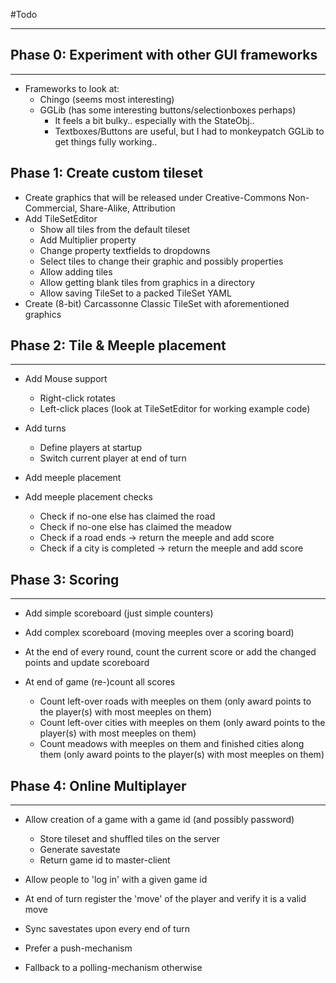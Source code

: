 #Todo
******************************************************************************

## Phase 0: Experiment with other GUI frameworks
******************************************************************************

* Frameworks to look at:
  * Chingo (seems most interesting)
  * GGLib (has some interesting buttons/selectionboxes perhaps)
    * It feels a bit bulky.. especially with the StateObj..
    * Textboxes/Buttons are useful, but I had to monkeypatch GGLib to get things fully working..

## Phase 1: Create custom tileset

* Create graphics that will be released under Creative-Commons Non-Commercial, Share-Alike, Attribution
* Add TileSetEditor
  * Show all tiles from the default tileset
  * Add Multiplier property
  * Change property textfields to dropdowns
  * Select tiles to change their graphic and possibly properties
  * Allow adding tiles
  * Allow getting blank tiles from graphics in a directory
  * Allow saving TileSet to a packed TileSet YAML
* Create (8-bit) Carcassonne Classic TileSet with aforementioned graphics

## Phase 2: Tile & Meeple placement
******************************************************************************

* Add Mouse support
  * Right-click rotates
  * Left-click places (look at TileSetEditor for working example code)

* Add turns

  * Define players at startup
  * Switch current player at end of turn

* Add meeple placement
* Add meeple placement checks

  * Check if no-one else has claimed the road
  * Check if no-one else has claimed the meadow
  * Check if a road ends -> return the meeple and add score
  * Check if a city is completed -> return the meeple and add score

## Phase 3: Scoring
******************************************************************************

* Add simple scoreboard (just simple counters)
* Add complex scoreboard (moving meeples over a scoring board)
* At the end of every round, count the current score or add the changed points and update scoreboard
* At end of game (re-)count all scores

  * Count left-over roads with meeples on them (only award points to the player(s) with most meeples on them)
  * Count left-over cities with meeples on them (only award points to the player(s) with most meeples on them)
  * Count meadows with meeples on them and finished cities along them (only award points to the player(s) with most meeples on them)
  

## Phase 4: Online Multiplayer
******************************************************************************

* Allow creation of a game with a game id (and possibly password)

  * Store tileset and shuffled tiles on the server
  * Generate savestate
  * Return game id to master-client

* Allow people to 'log in' with a given game id
* At end of turn register the 'move' of the player and verify it is a valid move
* Sync savestates upon every end of turn
* Prefer a push-mechanism
* Fallback to a polling-mechanism otherwise
